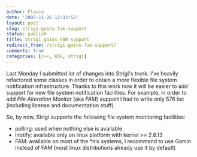 ```yaml
---
author: Flavio
date: '2007-11-26 12:33:52'
layout: post
slug: strigi-gains-fam-support
status: publish
title: Strigi gains FAM support
redirect_from: /strigi-gains-fam-support/
comments: true
categories: [c++, KDE, strigi]
---
```


Last Monday I submitted lot of changes into Strigi's trunk. I've heavily
refactored some classes in order to obtain a more flexible file system
notification infrastructure. Thanks to this work now it will be easier to add
support for new file system notification facilities.  For example, in order to
add _File Alteration Monitor_ (aka _FAM_) support I had to write only 576 loc
(including license and documentation stuff).

So, by now, Strigi supports the following file system monitoring facilities:

  * polling: used when nothing else is available
  * inotify: available only on linux platform with kernel >= 2.6.13
  * FAM: available on most of the *nix systems, I recommend to use Gamin instead of FAM (most linux distributions already use it by default)


